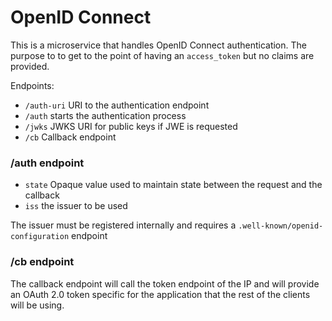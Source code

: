 OpenID Connect
==============

This is a microservice that handles OpenID Connect authentication.  The purpose to to get to the point of having an `access_token` but no claims are provided.

Endpoints:

* `/auth-uri` URI to the authentication endpoint 
* `/auth` starts the authentication process 
* `/jwks` JWKS URI for public keys if JWE is requested
* `/cb` Callback endpoint

### /auth endpoint

* `state` Opaque value used to maintain state between the request and the callback
* `iss` the issuer to be used

The issuer must be registered internally and requires a `.well-known/openid-configuration` endpoint

### /cb endpoint

The callback endpoint will call the token endpoint of the IP and will provide an OAuth 2.0 token specific for the application that the rest of the clients will be using.
